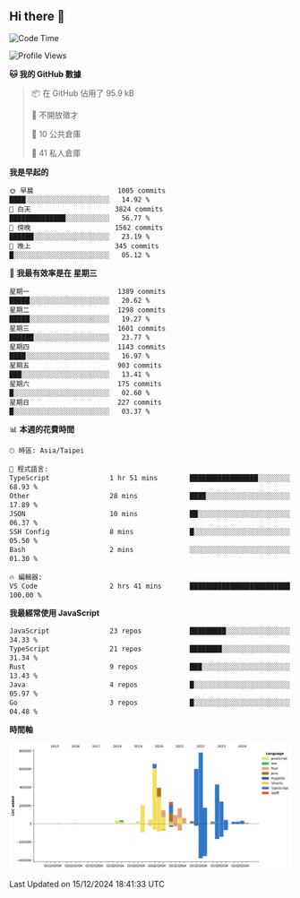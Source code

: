 ## Hi there 👋

<!--START_SECTION:waka-->
![Code Time](http://img.shields.io/badge/Code%20Time-77%20hrs%2048%20mins-blue)

![Profile Views](http://img.shields.io/badge/%E5%80%8B%E4%BA%BA%E9%A0%81%E9%9D%A2%E7%80%8F%E8%A6%BD%E6%AC%A1%E6%95%B8-3-blue)

**🐱 我的 GitHub 數據** 

> 📦 在 GitHub 佔用了 95.9 kB 
 > 
> 🚫 不開放徵才
 > 
> 📜 10 公共倉庫 
 > 
> 🔑 41 私人倉庫 
 > 
**我是早起的** 

```text
🌞 早晨                     1005 commits        ████░░░░░░░░░░░░░░░░░░░░░   14.92 % 
🌆 白天                     3824 commits        ██████████████░░░░░░░░░░░   56.77 % 
🌃 傍晚                     1562 commits        ██████░░░░░░░░░░░░░░░░░░░   23.19 % 
🌙 晚上                     345 commits         █░░░░░░░░░░░░░░░░░░░░░░░░   05.12 % 
```
📅 **我最有效率是在 星期三** 

```text
星期一                      1389 commits        █████░░░░░░░░░░░░░░░░░░░░   20.62 % 
星期二                      1298 commits        █████░░░░░░░░░░░░░░░░░░░░   19.27 % 
星期三                      1601 commits        ██████░░░░░░░░░░░░░░░░░░░   23.77 % 
星期四                      1143 commits        ████░░░░░░░░░░░░░░░░░░░░░   16.97 % 
星期五                      903 commits         ███░░░░░░░░░░░░░░░░░░░░░░   13.41 % 
星期六                      175 commits         █░░░░░░░░░░░░░░░░░░░░░░░░   02.60 % 
星期日                      227 commits         █░░░░░░░░░░░░░░░░░░░░░░░░   03.37 % 
```


📊 **本週的花費時間** 

```text
🕑︎ 時區: Asia/Taipei

💬 程式語言: 
TypeScript               1 hr 51 mins        █████████████████░░░░░░░░   68.93 % 
Other                    28 mins             ████░░░░░░░░░░░░░░░░░░░░░   17.89 % 
JSON                     10 mins             ██░░░░░░░░░░░░░░░░░░░░░░░   06.37 % 
SSH Config               8 mins              █░░░░░░░░░░░░░░░░░░░░░░░░   05.50 % 
Bash                     2 mins              ░░░░░░░░░░░░░░░░░░░░░░░░░   01.30 % 

🔥 編輯器: 
VS Code                  2 hrs 41 mins       █████████████████████████   100.00 % 
```

**我最經常使用 JavaScript** 

```text
JavaScript               23 repos            █████████░░░░░░░░░░░░░░░░   34.33 % 
TypeScript               21 repos            ████████░░░░░░░░░░░░░░░░░   31.34 % 
Rust                     9 repos             ███░░░░░░░░░░░░░░░░░░░░░░   13.43 % 
Java                     4 repos             █░░░░░░░░░░░░░░░░░░░░░░░░   05.97 % 
Go                       3 repos             █░░░░░░░░░░░░░░░░░░░░░░░░   04.48 % 
```



**時間軸**

![Lines of Code chart](https://raw.githubusercontent.com/jos61404/jos61404/main/assets/bar_graph.png)


 Last Updated on 15/12/2024 18:41:33 UTC
<!--END_SECTION:waka-->



<!--
**jos61404/jos61404** is a ✨ _special_ ✨ repository because its `README.md` (this file) appears on your GitHub profile.

Here are some ideas to get you started:

- 🔭 I’m currently working on ...
- 🌱 I’m currently learning ...
- 👯 I’m looking to collaborate on ...
- 🤔 I’m looking for help with ...
- 💬 Ask me about ...
- 📫 How to reach me: ...
- 😄 Pronouns: ...
- ⚡ Fun fact: ...
-->
